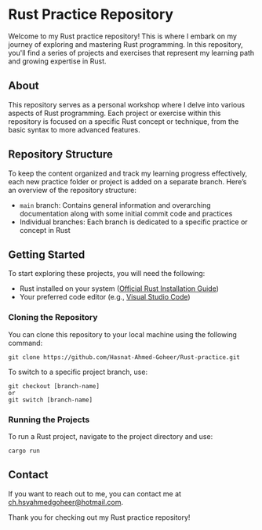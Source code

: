 # Rust Practice Repository

Welcome to my Rust practice repository! This is where I embark on my journey of exploring and mastering Rust programming. In this repository, you'll find a series of projects and exercises that represent my learning path and growing expertise in Rust.

## About

This repository serves as a personal workshop where I delve into various aspects of Rust programming. Each project or exercise within this repository is focused on a specific Rust concept or technique, from the basic syntax to more advanced features.

## Repository Structure

To keep the content organized and track my learning progress effectively, each new practice folder or project is added on a separate branch. Here’s an overview of the repository structure:

- `main` branch: Contains general information and overarching documentation along with some initial commit code and practices
- Individual branches: Each branch is dedicated to a specific practice or concept in Rust

## Getting Started

To start exploring these projects, you will need the following:
- Rust installed on your system ([Official Rust Installation Guide](https://www.rust-lang.org/learn/get-started))
- Your preferred code editor (e.g., [Visual Studio Code](https://code.visualstudio.com/))

### Cloning the Repository

You can clone this repository to your local machine using the following command:
```
git clone https://github.com/Hasnat-Ahmed-Goheer/Rust-practice.git
```
To switch to a specific project branch, use:
```
git checkout [branch-name]
or
git switch [branch-name]
```
### Running the Projects

To run a Rust project, navigate to the project directory and use:
```
cargo run
```
## Contact

If you want to reach out to me, you can contact me at [ch.hsyahmedgoheer@hotmail.com](mailto:ch.hsyahmedgoheer@hotmail.com).

Thank you for checking out my Rust practice repository!
